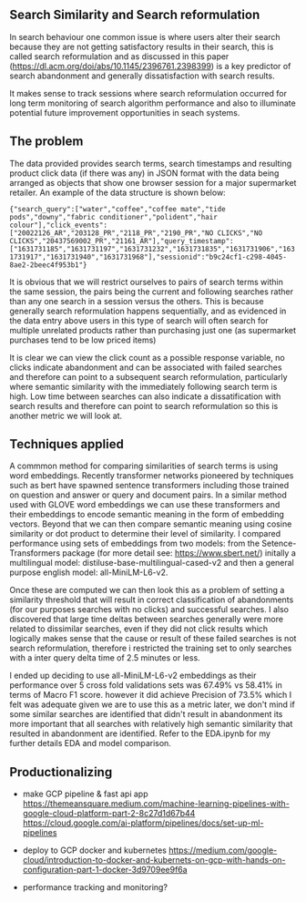 ## Search Similarity and Search reformulation

In search behaviour one common issue is where users alter their search because they are not getting satisfactory results in their search, this is called search reformulation and as discussed in this paper (https://dl.acm.org/doi/abs/10.1145/2396761.2398399) is a key predictor of search abandonment and generally dissatisfaction with search results. 

It makes sense to track sessions where search reformulation occurred for long term monitoring of search algorithm performance and also to illuminate potential future improvement opportunities in seach systems.

## The problem

The data provided provides search terms, search timestamps and resulting product click data (if there was any) in JSON format with the data being arranged as objects that show one browser session for a major supermarket retailer. An example of the data structure is shown below:

`{"search_query":["water","coffee","coffee mate","tide pods","downy","fabric conditioner","polident","hair colour"],"click_events":["20022126_AR","203128_PR","2118_PR","2190_PR","NO CLICKS","NO CLICKS","20437569002_PR","21161_AR"],"query_timestamp":["1631731185","1631731197","1631731232","1631731835","1631731906","1631731917","1631731940","1631731968"],"sessionid":"b9c24cf1-c298-4045-8ae2-2beec4f953b1"}`

It is obvious that we will restrict ourselves to pairs of search terms within the same session, the pairs being the current and following searches rather than any one search in a session versus the others. This is because generally search reformulation happens sequentially, and as evidenced in the data entry above users in this type of search will often search for multiple unrelated products rather than purchasing just one (as supermarket purchases tend to be low priced items)

It is clear we can view the click count as a possible response variable, no clicks indicate abandonment and can be associated with failed searches and therefore can point to a subsequent search reformulation, particularly where semantic similarity with the immediately following search term is high. Low time between searches can also indicate a dissatification with search results and therefore can point to search reformulation so this is another metric we will look at.

## Techniques applied

A commmon method for comparing similarities of search terms is using word embeddings. Recently transformer networks pioneered by techniques such as bert have spawned sentence transformers including those trained on question and answer or query and document pairs. In a similar method used with GLOVE word embeddings we can use these transformers and their embeddings to encode semantic meaning in the form of embedding vectors. Beyond that we can then compare semantic meaning using cosine similarity or dot product to determine their level of similarity. I compared performance using sets of embeddings from two models: from the Setence-Transformers package (for more detail see: https://www.sbert.net/) initally a multilingual model: distiluse-base-multilingual-cased-v2 and then a general purpose english model: all-MiniLM-L6-v2. 

Once these are computed we can then look this as a problem of setting a similarity threshold that will result in correct classification of abandonments (for our purposes searches with no clicks) and successful searches. I also discovered that large time deltas between searches generally were more related to dissimilar searches, even if they did not click results which logically makes sense that the cause or result of these failed searches is not search reformulation, therefore i restricted the training set to only searches with a inter query delta time of 2.5 minutes or less.

I ended up deciding to use all-MiniLM-L6-v2 embeddings as their performance over 5 cross fold validations sets was 67.49% vs 58.41% in terms of Macro F1 score. however it did achieve Precision of 73.5% which I felt was adequate given we are to use this as a metric later, we don't mind if some similar searches are identified that didn't result in abandonment its more important that all searches with relatively high semantic similarity that resulted in abandonment are identified. Refer to the EDA.ipynb for my further details EDA and model comparison. 

## Productionalizing

- make GCP pipeline & fast api app  https://themeansquare.medium.com/machine-learning-pipelines-with-google-cloud-platform-part-2-8c27d1d67b44 https://cloud.google.com/ai-platform/pipelines/docs/set-up-ml-pipelines

- deploy to GCP docker and kubernetes https://medium.com/google-cloud/introduction-to-docker-and-kubernets-on-gcp-with-hands-on-configuration-part-1-docker-3d9709ee9f6a

- performance tracking and monitoring?